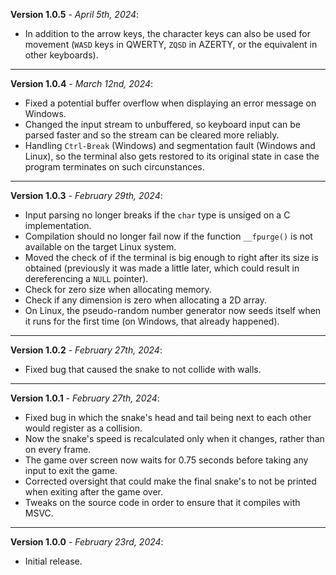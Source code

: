 **Version 1.0.5** - *April 5th, 2024*:
- In addition to the arrow keys, the character keys can also be used for movement (`WASD` keys in QWERTY, `ZQSD` in AZERTY, or the equivalent in other keyboards).

-----

**Version 1.0.4** - *March 12nd, 2024*:
- Fixed a potential buffer overflow when displaying an error message on Windows.
- Changed the input stream to unbuffered, so keyboard input can be parsed faster and so the stream can be cleared more reliably.
- Handling `Ctrl-Break` (Windows) and segmentation fault (Windows and Linux), so the terminal also gets restored to its original state in case the program terminates on such circunstances.

-----

**Version 1.0.3** - *February 29th, 2024*:
- Input parsing no longer breaks if the `char` type is unsiged on a C implementation.
- Compilation should no longer fail now if the function `__fpurge()` is not available on the target Linux system.
- Moved the check of if the terminal is big enough to right after its size is obtained (previously it was made a little later, which could result in dereferencing a `NULL` pointer).
- Check for zero size when allocating memory.
- Check if any dimension is zero when allocating a 2D array.
- On Linux, the pseudo-random number generator now seeds itself when it runs for the first time (on Windows, that already happened).

-----

**Version 1.0.2** - *February 27th, 2024*:
- Fixed bug that caused the snake to not collide with walls.

-----

**Version 1.0.1** - *February 27th, 2024*:
- Fixed bug in which the snake's head and tail being next to each other would register as a collision.
- Now the snake's speed is recalculated only when it changes, rather than on every frame.
- The game over screen now waits for 0.75 seconds before taking any input to exit the game.
- Corrected oversight that could make the final snake's to not be printed when exiting after the game over.
- Tweaks on the source code in order to ensure that it compiles with MSVC.

-----

**Version 1.0.0** - *February 23rd, 2024*:
- Initial release.
